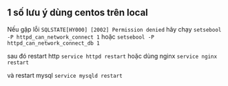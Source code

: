 ## 1 số lưu ý dùng centos trên local

Nếu gặp lỗi `SQLSTATE[HY000] [2002] Permission denied` hãy chạy
`setsebool -P httpd_can_network_connect 1`
hoặc
`setsebool -P httpd_can_network_connect_db 1`

sau đó restart http
`service httpd restart`
hoặc dùng nginx
`service nginx restart`

và restart mysql
`service mysqld restart`
